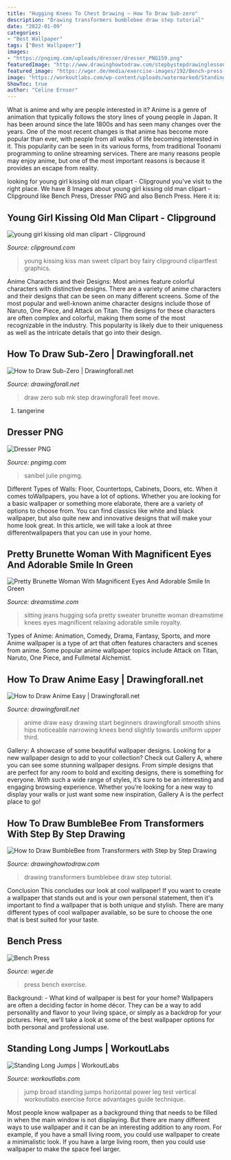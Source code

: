 ```yaml
---
title: "Hugging Knees To Chest Drawing ~ How To Draw Sub-zero"
description: "Drawing transformers bumblebee draw step tutorial"
date: "2022-01-09"
categories:
- "Best Wallpaper"
tags: ["Best Wallpaper"]
images:
- "https://pngimg.com/uploads/dresser/dresser_PNG159.png"
featuredImage: "http://www.drawinghowtodraw.com/stepbystepdrawinglessons/wp-content/uploads/2010/11/bumblebee9.png"
featured_image: "https://wger.de/media/exercise-images/192/Bench-press-2.png"
image: "https://workoutlabs.com/wp-content/uploads/watermarked/Standing_long_jump_M_WorkoutLabs.png"
ShowToc: true
author: "Celine Ernser"
---
```



What is anime and why are people interested in it?
Anime is a genre of animation that typically follows the story lines of young people in Japan. It has been around since the late 1800s and has seen many changes over the years. One of the most recent changes is that anime has become more popular than ever, with people from all walks of life becoming interested in it. This popularity can be seen in its various forms, from traditional Toonami programming to online streaming services. There are many reasons people may enjoy anime, but one of the most important reasons is because it provides an escape from reality.

	

		
looking for young girl kissing old man clipart - Clipground you've visit to the right place. We have 8 Images about young girl kissing old man clipart - Clipground like Bench Press, Dresser PNG and also Bench Press. Here it is:
		
    
## Young Girl Kissing Old Man Clipart - Clipground

<img loading=lazy src="http://clipground.com/images/young-girl-kissing-old-man-clipart-12.jpg" onerror="this.onerror=null;this.src='https://tse3.mm.bing.net/th?id=OIP.ZUYwVZN4QwJYLO8TiK-CXAHaEw&amp;pid=15.1';" alt="young girl kissing old man clipart - Clipground">

_Source: clipground.com_

>young kissing kiss man sweet clipart boy fairy clipground clipartfest graphics. 

	

Anime Characters and their Designs: Most animes feature colorful characters with distinctive designs.
There are a variety of anime characters and their designs that can be seen on many different screens. Some of the most popular and well-known anime character designs include those of Naruto, One Piece, and Attack on Titan. The designs for these characters are often complex and colorful, making them some of the most recognizable in the industry. This popularity is likely due to their uniqueness as well as the intricate details that go into their design.

    
## How To Draw Sub-Zero | Drawingforall.net

<img loading=lazy src="http://www.drawingforall.net/wp-content/uploads/2015/04/7-how-to-draw-mk.jpg" onerror="this.onerror=null;this.src='https://tse2.mm.bing.net/th?id=OIP.QACIk3NtUw32jxosrXLd2AHaFM&amp;pid=15.1';" alt="How to Draw Sub-Zero | Drawingforall.net">

_Source: drawingforall.net_

>draw zero sub mk step drawingforall feet move. 

	

1. tangerine 

    
## Dresser PNG

<img loading=lazy src="https://pngimg.com/uploads/dresser/dresser_PNG159.png" onerror="this.onerror=null;this.src='https://tse2.mm.bing.net/th?id=OIP.aPzzefxoJdn-7H6jVnk7egHaJj&amp;pid=15.1';" alt="Dresser PNG">

_Source: pngimg.com_

>sanibel julie pngimg. 

	

Different Types of Walls: Floor, Countertops, Cabinets, Doors, etc.
When it comes toWallpapers, you have a lot of options. Whether you are looking for a basic wallpaper or something more elaborate, there are a variety of options to choose from. You can find classics like white and black wallpaper, but also quite new and innovative designs that will make your home look great. In this article, we will take a look at three differentwallpapers that you can use in your home.

    
## Pretty Brunette Woman With Magnificent Eyes And Adorable Smile In Green

<img loading=lazy src="https://thumbs.dreamstime.com/z/pretty-brunette-lady-magnificent-eyes-adorable-smile-green-sweater-blue-jeans-relaxing-sitting-sofa-hugging-knees-135951387.jpg" onerror="this.onerror=null;this.src='https://tse4.mm.bing.net/th?id=OIP.bAUXeBka_mnuLvvoIYS9aAHaKb&amp;pid=15.1';" alt="Pretty Brunette Woman With Magnificent Eyes And Adorable Smile In Green">

_Source: dreamstime.com_

>sitting jeans hugging sofa pretty sweater brunette woman dreamstime knees eyes magnificent relaxing adorable smile royalty. 

	

Types of Anime: Animation, Comedy, Drama, Fantasy, Sports, and more
Anime wallpaper is a type of art that often features characters and scenes from anime. Some popular anime wallpaper topics include Attack on Titan, Naruto, One Piece, and Fullmetal Alchemist.

    
## How To Draw Anime Easy | Drawingforall.net

<img loading=lazy src="https://www.drawingforall.net/wp-content/uploads/2019/04/3-How-to-start-drawing-anime-for-beginners.jpg" onerror="this.onerror=null;this.src='https://tse4.mm.bing.net/th?id=OIP.xahJl0i-wsS4rrKqfWOpXwHaIs&amp;pid=15.1';" alt="How to Draw Anime Easy | Drawingforall.net">

_Source: drawingforall.net_

>anime draw easy drawing start beginners drawingforall smooth shins hips noticeable narrowing knees bend slightly towards uniform upper third. 

	

Gallery: A showcase of some beautiful wallpaper designs.
Looking for a new wallpaper design to add to your collection? Check out Gallery A, where you can see some stunning wallpaper designs. From simple designs that are perfect for any room to bold and exciting designs, there is something for everyone. With such a wide range of styles, it’s sure to be an interesting and engaging browsing experience. Whether you’re looking for a new way to display your walls or just want some new inspiration, Gallery A is the perfect place to go!





	
	
    
## How To Draw BumbleBee From Transformers With Step By Step Drawing

<img loading=lazy src="http://www.drawinghowtodraw.com/stepbystepdrawinglessons/wp-content/uploads/2010/11/bumblebee9.png" onerror="this.onerror=null;this.src='https://tse1.mm.bing.net/th?id=OIP.QMyv32xrVqtRdZwHLJqflQHaNJ&amp;pid=15.1';" alt="How to Draw BumbleBee from Transformers with Step by Step Drawing">

_Source: drawinghowtodraw.com_

>drawing transformers bumblebee draw step tutorial. 

	

Conclusion
This concludes our look at cool wallpaper! If you want to create a wallpaper that stands out and is your own personal statement, then it's important to find a wallpaper that is both unique and stylish. There are many different types of cool wallpaper available, so be sure to choose the one that is best suited for your taste.

    
## Bench Press

<img loading=lazy src="https://wger.de/media/exercise-images/192/Bench-press-2.png" onerror="this.onerror=null;this.src='https://tse1.mm.bing.net/th?id=OIP.Uv8Ha5tsDeP03XLc8FcbegHaHs&amp;pid=15.1';" alt="Bench Press">

_Source: wger.de_

>press bench exercise. 

	

Background: - What kind of wallpaper is best for your home?
Wallpapers are often a deciding factor in home décor. They can be a way to add personality and flavor to your living space, or simply as a backdrop for your pictures. Here, we'll take a look at some of the best wallpaper options for both personal and professional use.

    
## Standing Long Jumps | WorkoutLabs

<img loading=lazy src="https://workoutlabs.com/wp-content/uploads/watermarked/Standing_long_jump_M_WorkoutLabs.png" onerror="this.onerror=null;this.src='https://tse3.mm.bing.net/th?id=OIP.lw7KRrZfHvVE1G6CZYIr5AHaE8&amp;pid=15.1';" alt="Standing Long Jumps | WorkoutLabs">

_Source: workoutlabs.com_

>jump broad standing jumps horizontal power leg test vertical workoutlabs exercise force advantages guide technique. 

	

Most people know wallpaper as a background thing that needs to be filled in when the main window is not displaying. But there are many different ways to use wallpaper and it can be an interesting addition to any room. For example, if you have a small living room, you could use wallpaper to create a minimalistic look. If you have a large living room, then you could use wallpaper to make the space feel larger.

